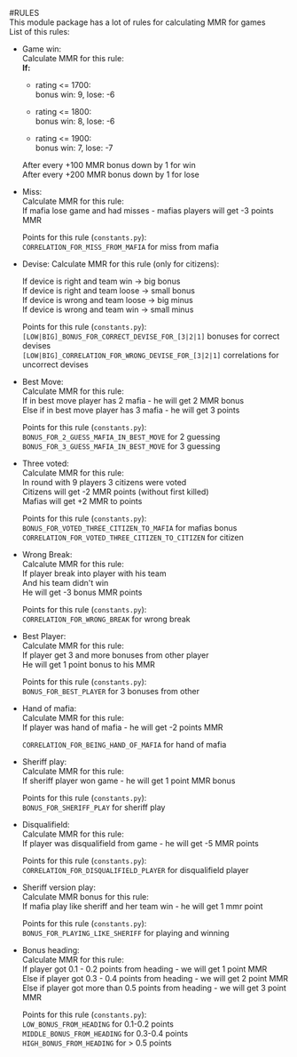 #RULES  
This module package has a lot of rules for calculating MMR for games  
List of this rules:  

 - Game win:  
   Calculate MMR for this rule:  
   **If:**  
   * rating <= 1700:  
   bonus win: 9, lose: -6  

   * rating <= 1800:  
   bonus win: 8, lose: -6  

   * rating <= 1900:  
   bonus win: 7, lose: -7  

   After every +100 MMR bonus down by 1 for win  
   After every +200 MMR bonus down by 1 for lose  

 - Miss:  
   Calculate MMR for this rule:  
   If mafia lose game and had misses - mafias players will get -3 points MMR  

   Points for this rule (`constants.py`):  
   `CORRELATION_FOR_MISS_FROM_MAFIA` for miss from mafia  

 - Devise:
   Calculate MMR for this rule (only for citizens):   

   If device is right and team win -> big bonus  
   If device is right and team loose -> small bonus  
   If device is wrong and team loose -> big minus  
   If device is wrong and team win -> small minus  

   Points for this rule (`constants.py`):  
   `[LOW|BIG]_BONUS_FOR_CORRECT_DEVISE_FOR_[3|2|1]` bonuses for correct devises  
   `[LOW|BIG]_CORRELATION_FOR_WRONG_DEVISE_FOR_[3|2|1]` correlations for uncorrect devises  

 - Best Move:  
   Calculate MMR for this rule:  
   If in best move player has 2 mafia - he will get 2 MMR bonus  
   Else if in best move player has 3 mafia - he will get 3 points  

   Points for this rule (`constants.py`):  
   `BONUS_FOR_2_GUESS_MAFIA_IN_BEST_MOVE` for 2 guessing  
   `BONUS_FOR_3_GUESS_MAFIA_IN_BEST_MOVE` for 3 guessing  

 - Three voted:  
   Calculate MMR for this rule:  
   In round with 9 players 3 citizens were voted  
   Citizens will get -2 MMR points (without first killed)  
   Mafias will get +2 MMR to points  

   Points for this rule (`constants.py`):  
   `BONUS_FOR_VOTED_THREE_CITIZEN_TO_MAFIA` for mafias bonus  
   `CORRELATION_FOR_VOTED_THREE_CITIZEN_TO_CITIZEN` for citizen  

 - Wrong Break:  
   Calcalute MMR for this rule:  
   If player break into player with his team  
   And his team didn't win   
   He will get -3 bonus MMR points  

   Points for this rule (`constants.py`):  
   `CORRELATION_FOR_WRONG_BREAK` for wrong break  

 - Best Player:  
   Calculate MMR for this rule:  
   If player get 3 and more bonuses from other player  
   He will get 1 point bonus to his MMR  

   Points for this rule (`constants.py`):  
   `BONUS_FOR_BEST_PLAYER` for 3 bonuses from other  

 - Hand of mafia:  
   Calculate MMR for this rule:  
   If player was hand of mafia - he will get -2 points MMR  

   `CORRELATION_FOR_BEING_HAND_OF_MAFIA` for hand of mafia  

 - Sheriff play:  
   Calculate MMR for this rule:  
   If sheriff player won game - he will get 1 point MMR bonus  

   Points for this rule (`constants.py`):  
   `BONUS_FOR_SHERIFF_PLAY` for sheriff play  

 - Disqualifield:  
   Calculate MMR for this rule:  
   If player was disqualifield from game - he will get -5 MMR points  

   Points for this rule (`constants.py`):  
   `CORRELATION_FOR_DISQUALIFIELD_PLAYER` for disqualifield player  

 - Sheriff version play:  
   Calculate MMR bonus for this rule:  
   If mafia play like sheriff and her team win - he will get 1 mmr point  

   Points for this rule (`constants.py`):  
   `BONUS_FOR_PLAYING_LIKE_SHERIFF` for playing and winning   

 - Bonus heading:  
   Calculate MMR for this rule:  
   If player got 0.1 - 0.2 points from heading - we will get 1 point MMR  
   Else if player got 0.3 - 0.4 points from heading - we will get 2 point MMR  
   Else if player got more than 0.5 points from heading - we will get 3 point MMR  

   Points for this rule (`constants.py`):  
   `LOW_BONUS_FROM_HEADING` for 0.1-0.2 points  
   `MIDDLE_BONUS_FROM_HEADING` for 0.3-0.4 points  
   `HIGH_BONUS_FROM_HEADING` for > 0.5 points    
